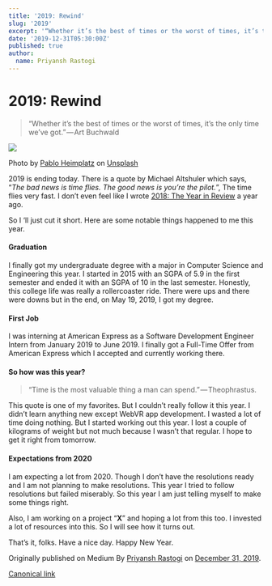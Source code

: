 ```yaml
---
title: '2019: Rewind'
slug: '2019'
excerpt: '“Whether it’s the best of times or the worst of times, it’s the only time we’ve got.” — Art Buchwald'
date: '2019-12-31T05:30:00Z'
published: true
author:
  name: Priyansh Rastogi
---
```


# 2019: Rewind

> “Whether it’s the best of times or the worst of times, it’s the only time we’ve got.” — Art Buchwald

![](https://cdn-images-1.medium.com/max/800/0*9rKWACBwwe_NiaKL)

Photo by [Pablo Heimplatz](https://unsplash.com/@pabloheimplatz?utm_source=medium&utm_medium=referral) on [Unsplash](https://unsplash.com?utm_source=medium&utm_medium=referral)

2019 is ending today. There is a quote by Michael Altshuler which says, “_The bad news is time flies. The good news is you’re the pilot._”, The time flies very fast. I don’t even feel like I wrote [2018: The Year in Review](https://blog.priyanshrastogi.com/2018-the-year-in-review-c2f9f26f1804) a year ago.

So I ‘ll just cut it short. Here are some notable things happened to me this year.

#### Graduation

I finally got my undergraduate degree with a major in Computer Science and Engineering this year. I started in 2015 with an SGPA of 5.9 in the first semester and ended it with an SGPA of 10 in the last semester. Honestly, this college life was really a rollercoaster ride. There were ups and there were downs but in the end, on May 19, 2019, I got my degree.

#### First Job

I was interning at American Express as a Software Development Engineer Intern from January 2019 to June 2019. I finally got a Full-Time Offer from American Express which I accepted and currently working there.

#### So how was this year?

> “Time is the most valuable thing a man can spend.” — Theophrastus.

This quote is one of my favorites. But I couldn’t really follow it this year. I didn’t learn anything new except WebVR app development. I wasted a lot of time doing nothing. But I started working out this year. I lost a couple of kilograms of weight but not much because I wasn’t that regular. I hope to get it right from tomorrow.

#### Expectations from 2020

I am expecting a lot from 2020. Though I don’t have the resolutions ready and I am not planning to make resolutions. This year I tried to follow resolutions but failed miserably. So this year I am just telling myself to make some things right.

Also, I am working on a project “**X**” and hoping a lot from this too. I invested a lot of resources into this. So I will see how it turns out.

That’s it, folks. Have a nice day. Happy New Year.

Originally published on Medium By [Priyansh Rastogi](https://medium.com/@priyanshrastogi) on [December 31, 2019](https://medium.com/p/98d497f075e1).

[Canonical link](https://medium.com/@priyanshrastogi/2019-rewind-98d497f075e1)
